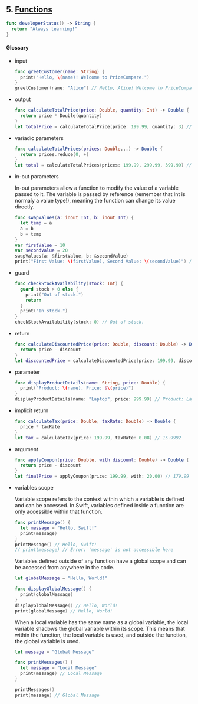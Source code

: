 ## 5. [Functions](https://docs.swift.org/swift-book/LanguageGuide/Functions.html)

   ```swift 
   func developerStatus() -> String {
     return "Always learning!"
   }
   ```
   
     
   #### Glossary
   
  * input 
    ```swift
    func greetCustomer(name: String) {
      print("Hello, \(name)! Welcome to PriceCompare.")
    }
    greetCustomer(name: "Alice") // Hello, Alice! Welcome to PriceCompare.
    ```

  * output 
    ```swift
    func calculateTotalPrice(price: Double, quantity: Int) -> Double {
      return price * Double(quantity)
    }
    let totalPrice = calculateTotalPrice(price: 199.99, quantity: 3) // 599.97
    ```

  * variadic parameters 
    ```swift
    func calculateTotalPrices(prices: Double...) -> Double {
      return prices.reduce(0, +)
    }
    let total = calculateTotalPrices(prices: 199.99, 299.99, 399.99) // 899.97
    ```

  * in-out parameters 

    In-out parameters allow a function to modify the value of a variable passed to it. The variable is passed by reference (remember that Int is normaly a value type!), meaning the function can change its value directly.

    ```swift
    func swapValues(a: inout Int, b: inout Int) {
      let temp = a
      a = b
      b = temp
    }
    var firstValue = 10
    var secondValue = 20
    swapValues(a: &firstValue, b: &secondValue)
    print("First Value: \(firstValue), Second Value: \(secondValue)") // First Value: 20, Second Value: 10
    ```

  * guard 
    ```swift
    func checkStockAvailability(stock: Int) {
      guard stock > 0 else {
        print("Out of stock.")
        return
      }
      print("In stock.")
    }
    checkStockAvailability(stock: 0) // Out of stock.
    ```

  * return 
    ```swift
    func calculateDiscountedPrice(price: Double, discount: Double) -> Double {
      return price - discount
    }
    let discountedPrice = calculateDiscountedPrice(price: 199.99, discount: 20.00) // 179.99
    ```

  * parameter 
    ```swift
    func displayProductDetails(name: String, price: Double) {
      print("Product: \(name), Price: $\(price)")
    }
    displayProductDetails(name: "Laptop", price: 999.99) // Product: Laptop, Price: $999.99
    ```

  * implicit return 
    ```swift
    func calculateTax(price: Double, taxRate: Double) -> Double {
      price * taxRate
    }
    let tax = calculateTax(price: 199.99, taxRate: 0.08) // 15.9992
    ```

  * argument 
    ```swift
    func applyCoupon(price: Double, with discount: Double) -> Double {
      return price - discount
    }
    let finalPrice = applyCoupon(price: 199.99, with: 20.00) // 179.99
    ```
  * variables scope


    Variable scope refers to the context within which a variable is defined and can be accessed. In Swift, variables defined inside a function are only accessible within that function.

    ```swift
    func printMessage() {
      let message = "Hello, Swift!"
      print(message)
    }
    printMessage() // Hello, Swift!
    // print(message) // Error: 'message' is not accessible here
    ```

    Variables defined outside of any function have a global scope and can be accessed from anywhere in the code.

    ```swift
    let globalMessage = "Hello, World!"

    func displayGlobalMessage() {
      print(globalMessage)
    }
    displayGlobalMessage() // Hello, World!
    print(globalMessage) // Hello, World!
    ```
    When a local variable has the same name as a global variable, the local variable shadows the global variable within its scope. This means that within the function, the local variable is used, and outside the function, the global variable is used.

    ```swift
    let message = "Global Message"

    func printMessages() {
      let message = "Local Message"
      print(message) // Local Message
    }

    printMessages()
    print(message) // Global Message
    ```
    